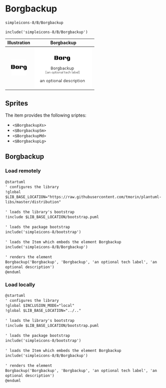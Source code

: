 # Borgbackup


```text
simpleicons-8/B/Borgbackup
```

```text
include('simpleicons-8/B/Borgbackup')
```



| Illustration | Borgbackup |
| :---: | :---: |
| ![illustration for Illustration](../../simpleicons-8/B/Borgbackup.png) | ![illustration for Borgbackup](../../simpleicons-8/B/Borgbackup.Local.png) |



## Sprites
The item provides the following sriptes:

- `<$BorgbackupXs>`
- `<$BorgbackupSm>`
- `<$BorgbackupMd>`
- `<$BorgbackupLg>`





## Borgbackup

### Load remotely
```plantuml
@startuml
' configures the library
!global $LIB_BASE_LOCATION="https://raw.githubusercontent.com/tmorin/plantuml-libs/master/distribution"

' loads the library's bootstrap
!include $LIB_BASE_LOCATION/bootstrap.puml

' loads the package bootstrap
include('simpleicons-8/bootstrap')

' loads the Item which embeds the element Borgbackup
include('simpleicons-8/B/Borgbackup')

' renders the element
Borgbackup('Borgbackup', 'Borgbackup', 'an optional tech label', 'an optional description')
@enduml
```

### Load locally
```plantuml
@startuml
' configures the library
!global $INCLUSION_MODE="local"
!global $LIB_BASE_LOCATION="../.."

' loads the library's bootstrap
!include $LIB_BASE_LOCATION/bootstrap.puml

' loads the package bootstrap
include('simpleicons-8/bootstrap')

' loads the Item which embeds the element Borgbackup
include('simpleicons-8/B/Borgbackup')

' renders the element
Borgbackup('Borgbackup', 'Borgbackup', 'an optional tech label', 'an optional description')
@enduml
```

